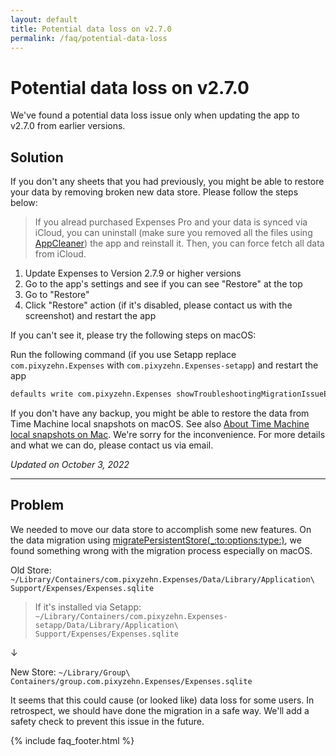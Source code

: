 ```yaml
---
layout: default
title: Potential data loss on v2.7.0
permalink: /faq/potential-data-loss
---
```


# Potential data loss on v2.7.0

We've found a potential data loss issue only when updating the app to v2.7.0 from earlier versions.

## Solution

If you don't any sheets that you had previously, you might be able to restore your data by removing broken new data store. Please follow the steps below:

> If you alread purchased Expenses Pro and your data is synced via iCloud, you can uninstall (make sure you removed all the files using [AppCleaner](https://freemacsoft.net/appcleaner/)) the app and reinstall it. Then, you can force fetch all data from iCloud.

1. Update Expenses to Version 2.7.9 or higher versions
2. Go to the app's settings and see if you can see "Restore" at the top
3. Go to "Restore"
3. Click "Restore" action (if it's disabled, please contact us with the screenshot) and restart the app

If you can't see it, please try the following steps on macOS:

Run the following command (if you use Setapp replace `com.pixyzehn.Expenses` with `com.pixyzehn.Expenses-setapp`) and restart the app

```sh
defaults write com.pixyzehn.Expenses showTroubleshootingMigrationIssueEnabled -bool true
```

If you don't have any backup, you might be able to restore the data from Time Machine local snapshots on macOS. See also [About Time Machine local snapshots on Mac](https://support.apple.com/guide/mac-help/about-time-machine-local-snapshots-mh35933/mac). We're sorry for the inconvenience. For more details and what we can do, please contact us via email.

*Updated on October 3, 2022*

---

## Problem

We needed to move our data store to accomplish some new features. On the data migration using [migratePersistentStore(_:to:options:type:)](https://developer.apple.com/documentation/coredata/nspersistentstorecoordinator/3747534-migratepersistentstore), we found something wrong with the migration process especially on macOS.

Old Store:
`~/Library/Containers/com.pixyzehn.Expenses/Data/Library/Application\ Support/Expenses/Expenses.sqlite`  
> If it's installed via Setapp: `~/Library/Containers/com.pixyzehn.Expenses-setapp/Data/Library/Application\ Support/Expenses/Expenses.sqlite`

↓

New Store:
`~/Library/Group\ Containers/group.com.pixyzehn.Expenses/Expenses.sqlite`

It seems that this could cause (or looked like) data loss for some users. In retrospect, we should have done the migration in a safe way. We'll add a safety check to prevent this issue in the future.

{% include faq_footer.html %}
